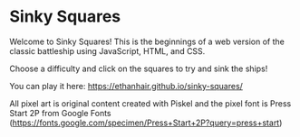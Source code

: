 # Sinky Squares
Welcome to Sinky Squares! This is the beginnings of a web version of the classic battleship using JavaScript, HTML, and CSS.

Choose a difficulty and click on the squares to try and sink the ships!

You can play it here: https://ethanhair.github.io/sinky-squares/

All pixel art is original content created with Piskel and the pixel font is Press Start 2P from Google Fonts (https://fonts.google.com/specimen/Press+Start+2P?query=press+start)
